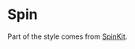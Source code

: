 # Spin

Part of the style comes from [SpinKit](https://github.com/tobiasahlin/SpinKit).

<example />

<apis />
